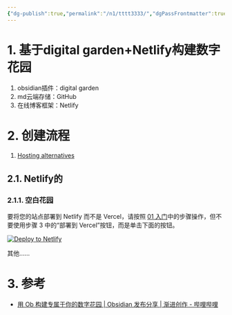 ```yaml
---
{"dg-publish":true,"permalink":"/n1/tttt3333/","dgPassFrontmatter":true,"noteIcon":""}
---
```


# 1. 基于digital garden+Netlify构建数字花园

1. obsidian插件：digital garden
2. md云端存储：GitHub
3. 在线博客框架：Netlify

# 2. 创建流程

1. [Hosting alternatives](https://dg-docs.ole.dev/advanced/hosting-alternatives/)

## 2.1. Netlify的

### 2.1.1. 空白花园

要将您的站点部署到 Netlify 而不是 Vercel，请按照 [01 入门](https://dg-docs.ole.dev/getting-started/01-getting-started/)中的步骤操作，但不要使用步骤 3 中的“部署到 Vercel”按钮，而是单击下面的按钮。

[![Deploy to Netlify](https://www.netlify.com/img/deploy/button.svg)](https://app.netlify.com/start/deploy?repository=https://github.com/oleeskild/digitalgarden)

其他……

# 3. 参考
- [用 Ob 构建专属于你的数字花园 | Obsidian 发布分享 | 渐进创作 - 哔哩哔哩](https://www.bilibili.com/read/cv25809857/)